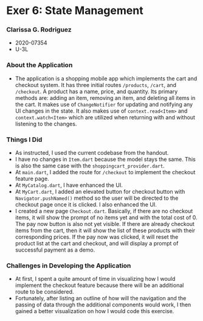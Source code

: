 # Exer 6: State Management

### Clarissa G. Rodriguez
- 2020-07354
- U-3L

### About the Application
- The application is a shopping mobile app which implements the cart and checkout system. It has three initial routes `/products`, `/cart`, and `/checkout`. A product has a name, price, and quantity. Its primary methods are: adding an item, removing an item, and deleting all items in the cart. It makes use of `ChangeNotifier` for updating and notifying any UI changes in the state. It also makes use of `context.read<Item>` and `context.watch<Item>` which are utilized when returning with and without listening to the changes.

### Things I Did
- As instructed, I used the current codebase from the handout.
- I have no changes in `Item.dart` because the model stays the same. This is also the same case with the `shoppingcart_provider.dart`.
- At `main.dart`, I added the route for `/checkout` to implement the checkout feature page.
- At `MyCatalog.dart`, I have enhanced the UI.
- At `MyCart.dart`, I added an elevated button for checkout button with `Navigator.pushNamed()` method so the user will be directed to the checkout page once it is clicked. I also enhanced the UI.
- I created a new page `Checkout.dart`. Basically, if there are no checkout items, it will show the prompt of no items yet and with the total cost of 0. The pay now button is also not yet visible. If there are already checkout items from the cart, then it will show the list of these products with their corresponding prices. If the pay now was clicked, it will reset the product list at the cart and checkout, and will display a prompt of successful payment as a demo.

### Challenges in Developing the Application
- At first, I spent a quite amount of time in visualizing how I would implement the checkout feature because there will be an additional route to be considered.
- Fortunately, after listing an outline of how will the navigation and the passing of data through the additional components would work, I then gained a better visualization on how I would code this exercise.
